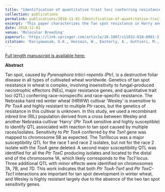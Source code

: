 ```yaml
---
title: "Identification of quantitative trait loci conferring resistance to tan spot in a bi-parental population derived from two Nebraskan hard red winter wheat cultivars."
collection: publications
permalink: publications/2018-11-01-Identification-of-quantitative-trait-loci-conferring-resistance-to-tan-spot-in-a-bi-parental-population-derived-from-two-Nebraskan-hard-red-winter-wheat-cultivars
excerpt: 'This paper characterizes the Tan spot resistance in Harry and Wesley cultivars and reveals high resistance to tan spot in Wesley cultivar is largely due to lack of two <i> Ptr ToxA-Tsn1 </i>  and <i> Ptr ToxC-Tsc1 </i> tan spot sensitivity genes.'
date: 2018-11-01
venue: 'Molecular Breeding'
paperurl: 'https://link.springer.com/article/10.1007/s11032-018-0901-3'
citation: 'Kariyawasam, G.K., Hussain, W., Easterly, A., Guttieri, M., Belamkar, V., Poland, J., et al. (2018) Identification of quantitative trait loci conferring resistance to tan spot in a biparental population derived from two Nebraska hard red winter wheat cultivars. *Mol Breeding*, 38, 140.'
---
```


<a href='https://link.springer.com/article/10.1007/s11032-018-0901-3'>Full length manuscript is available here:</a>

**Abstract**

Tan spot, caused by *Pyrenophora tritici-repentis (Ptr)*, is a destructive foliar disease in all types of cultivated wheat worldwide. Genetics of tan spot resistance in wheat is complex, involving insensitivity to fungal-produced necrotrophic effectors (NEs), major resistance genes, and quantitative trait loci (QTL) conferring race-nonspecific and race-specific resistance. The Nebraska hard red winter wheat (HRWW) cultivar ‘Wesley’ is insensitive to *Ptr ToxA* and highly resistant to multiple *Ptr* races, but the genetics of resistance in this cultivar is unknown. In this study, we used a recombinant inbred line (RIL) population derived from a cross between Wesley and another Nebraska cultivar ‘Harry’ (*Ptr ToxA* sensitive and highly susceptible) to identify QTL associated with reaction to tan spot caused by multiple races/isolates. Sensitivity to *Ptr ToxA* conferred by the *Tsn1* gene was mapped to chromosome 5B as expected. The Tsn1locus was a major susceptibility QTL for the race 1 and race 2 isolates, but not for the race 2 isolate with the *ToxA* gene deleted. A second major susceptibility QTL was identified for all the *Ptr ToxC* producing isolates and located to the distal end of the chromosome 1A, which likely corresponds to the *Tsc1* locus. Three additional QTL with minor effects were identified on chromosomes 7A, 7B, and 7D. This work indicates that both *Ptr ToxA-Tsn1* and *Ptr ToxC-Tsc1* interactions are important for tan spot development in winter wheat, and Wesley is highly resistant largely due to the absence of the two tan spot sensitivity genes.

